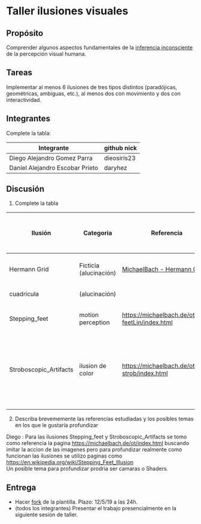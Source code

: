 # Taller ilusiones visuales

## Propósito

Comprender algunos aspectos fundamentales de la [inferencia inconsciente](https://github.com/VisualComputing/Cognitive) de la percepción visual humana.

## Tareas

Implementar al menos 6 ilusiones de tres tipos distintos (paradójicas, geométricas, ambiguas, etc.), al menos dos con movimiento y dos con interactividad.

## Integrantes

Complete la tabla:

| Integrante | github nick |
|------------|-------------|
|Diego Alejandro Gomez Parra|dieosiris23|
|Daniel Alejandro Escobar Prieto|daryhez|

## Discusión

1. Complete la tabla

| Ilusión | Categoria | Referencia | Tipo de interactividad (si aplica) | URL código base (si aplica) |
|---------|-----------|------------|------------------------------------|-----------------------------|
|Hermann Grid|Ficticia (alucinación)|[MichaelBach - Hermann Grid](https://michaelbach.de/ot/lum-herGrid/index.html)|Cambiar tamaño de cuadrados y de lineas|N/A|
|   cuadricula      |    (alucinación)       |           |       cambiar color de cuadros                   |               |
|  Stepping_feet   |        motion perception  |  https://michaelbach.de/ot/mot-feetLin/index.html |         cambiar el tamaño de los rectangulos de fondo                       |                             |
|    Stroboscopic_Artifacts|     ilusion de color  |https://michaelbach.de/ot/mot-strob/index.html    |cambia el color del circulo haciendo click derecho y para el circulo con click izquierdo                                    |                             |
|         |           |            |                                    |                             |
|         |           |            |                                    |                             |

2. Describa brevememente las referencias estudiadas y los posibles temas en los que le gustaría profundizar

Diego : Para las ilusiones Stepping_feet y Stroboscopic_Artifacts se tomo como referencia la pagina https://michaelbach.de/ot/index.html
buscando imitar la accion de las imagenes pero para profundizar realmente como funcionan las ilusiones se utilizo paginas como https://en.wikipedia.org/wiki/Stepping_Feet_Illusion  
Un posible tema para profundizar prodria ser camaras o 	Shaders.

## Entrega

* Hacer [fork](https://help.github.com/articles/fork-a-repo/) de la plantilla. Plazo: 12/5/19 a las 24h.
* (todos los integrantes) Presentar el trabajo presencialmente en la siguiente sesión de taller.
